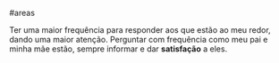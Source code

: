 #areas 

Ter uma maior frequência para responder aos que estão ao meu redor, dando uma maior atenção.
Perguntar com frequência como meu pai e minha mãe estão, sempre informar e dar **satisfação** a eles.